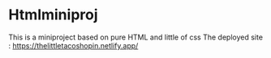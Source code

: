 # Htmlminiproj
This is a miniproject based on pure HTML and little of css
The deployed site : https://thelittletacoshopin.netlify.app/
